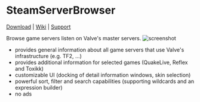 # SteamServerBrowser

[Download](https://github.com/PredatH0r/SteamServerBrowser/releases) | [Wiki](https://github.com/PredatH0r/SteamServerBrowser/wiki) | [Support](https://github.com/PredatH0r/SteamServerBrowser/issues)

Browse game servers listen on Valve's master servers.
![screenshot](http://i.imgur.com/PqXo1gW.png)

  - provides general information about all game servers that use Valve's infrastructure (e.g. TF2, ...)
  - provides additional information for selected games (QuakeLive, Reflex and Toxikk)
  - customizable UI (docking of detail information windows, skin selection)
  - powerful sort, filter and search capabilities (supporting wildcards and an expression builder)
  - no ads
